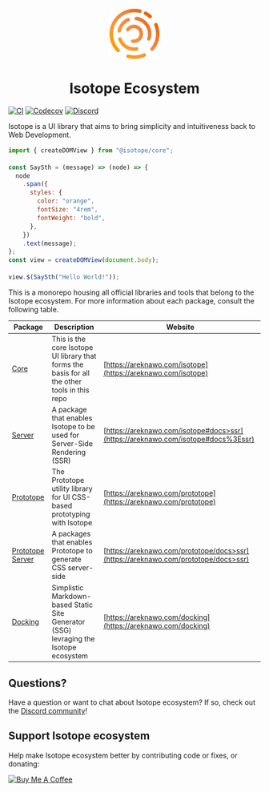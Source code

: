 <p align="center">
  <img src="./packages/core/logo.png" height="100">
</p>
<h1 align="center"><b>Isotope Ecosystem</b></h1>

[![CI](https://github.com/Isotope-js/isotope/workflows/CI/badge.svg)](https://github.com/Isotope-js/isotope/actions) [![Codecov](https://img.shields.io/codecov/c/github/Isotope-js/isotope)](https://codecov.io/gh/Isotope-js/isotope) [![Discord](https://img.shields.io/discord/707157754766426134)](https://discord.gg/FaFbaSk)

Isotope is a UI library that aims to bring simplicity and intuitiveness back to Web Development.

```javascript
import { createDOMView } from "@isotope/core";

const SaySth = (message) => (node) => {
  node
    .span({
      styles: {
        color: "orange",
        fontSize: "4rem",
        fontWeight: "bold",
      },
    })
    .text(message);
};
const view = createDOMView(document.body);

view.$(SaySth("Hello World!"));
```

This is a monorepo housing all official libraries and tools that belong to the Isotope ecosystem. For more information about each package, consult the following table.

| Package                                         | Description                                                                                   | Website                                                                            |
| ----------------------------------------------- | --------------------------------------------------------------------------------------------- | ---------------------------------------------------------------------------------- |
| [Core](./packages/core)                         | This is the core Isotope UI library that forms the basis for all the other tools in this repo | [https://areknawo.com/isotope](https://areknawo.com/isotope)                       |
| [Server](./packages/server)                     | A package that enables Isotope to be used for Server-Side Rendering (SSR)                     | [https://areknawo.com/isotope#docs>ssr](https://areknawo.com/isotope#docs%3Essr)   |
| [Prototope](./packages/prototope)               | The Prototope utility library for UI CSS-based prototyping with Isotope                       | [https://areknawo.com/prototope](https://areknawo.com/prototope)                   |
| [Prototope Server](./packages/prototope-server) | A packages that enables Prototope to generate CSS server-side                                 | [https://areknawo.com/prototope/docs>ssr](https://areknawo.com/prototope/docs>ssr) |
| [Docking](./packages/docking)                   | Simplistic Markdown-based Static Site Generator (SSG) levraging the Isotope ecosystem         | [https://areknawo.com/docking](https://areknawo.com/docking)                       |

## Questions?

Have a question or want to chat about Isotope ecosystem? If so, check out the [Discord community](https://discord.gg/FaFbaSk)!

## Support Isotope ecosystem

Help make Isotope ecosystem better by contributing code or fixes, or donating:

<a href="https://www.buymeacoffee.com/areknawo" target="_blank"><img src="https://cdn.buymeacoffee.com/buttons/lato-orange.png" alt="Buy Me A Coffee" style="height: 51px !important;width: 217px !important;" ></a>
